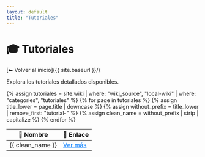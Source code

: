 ```yaml
---
layout: default
title: "Tutoriales"
---
```


# 🎓 Tutoriales

[⬅ Volver al inicio]({{ site.baseurl }}/)

Explora los tutoriales detallados disponibles.

<table>
  <thead>
    <tr>
      <th>📄 Nombre</th>
      <th>🔗 Enlace</th>
    </tr>
  </thead>
  <tbody>
    {% assign tutoriales = site.wiki | where: "wiki_source", "local-wiki" | where: "categories", "tutoriales" %}
    {% for page in tutoriales %}
      {% assign title_lower = page.title | downcase %}
      {% assign without_prefix = title_lower | remove_first: "tutorial-" %}
      {% assign clean_name = without_prefix | strip | capitalize %}
      <tr>
        <td>{{ clean_name }}</td>
        <td>
          <a class="btn btn-primary text-dark" 
             href="{{ page.url | relative_url }}" 
             style="color: #007bff; text-decoration: underline;">
            Ver más
          </a>
        </td>
      </tr>
    {% endfor %}
  </tbody>
</table>
